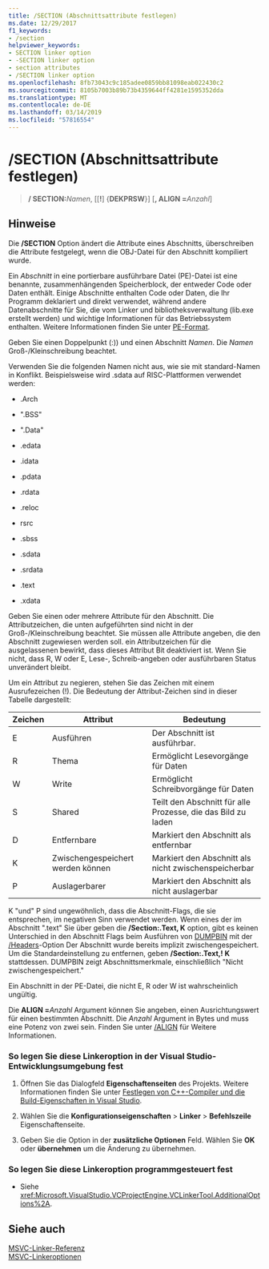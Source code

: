 ```yaml
---
title: /SECTION (Abschnittsattribute festlegen)
ms.date: 12/29/2017
f1_keywords:
- /section
helpviewer_keywords:
- SECTION linker option
- -SECTION linker option
- section attributes
- /SECTION linker option
ms.openlocfilehash: 8fb73043c9c185adee0859bb81098eab022430c2
ms.sourcegitcommit: 8105b7003b89b73b4359644ff4281e1595352dda
ms.translationtype: MT
ms.contentlocale: de-DE
ms.lasthandoff: 03/14/2019
ms.locfileid: "57816554"
---
```

# <a name="section-specify-section-attributes"></a>/SECTION (Abschnittsattribute festlegen)

> **/ SECTION:**_Namen_, [[**!**] {**DEKPRSW**}] [**, ALIGN =**_Anzahl_]

## <a name="remarks"></a>Hinweise

Die **/SECTION** Option ändert die Attribute eines Abschnitts, überschreiben die Attribute festgelegt, wenn die OBJ-Datei für den Abschnitt kompiliert wurde.

Ein *Abschnitt* in eine portierbare ausführbare Datei (PE)-Datei ist eine benannte, zusammenhängenden Speicherblock, der entweder Code oder Daten enthält. Einige Abschnitte enthalten Code oder Daten, die Ihr Programm deklariert und direkt verwendet, während andere Datenabschnitte für Sie, die vom Linker und bibliotheksverwaltung (lib.exe erstellt werden) und wichtige Informationen für das Betriebssystem enthalten. Weitere Informationen finden Sie unter [PE-Format](/windows/desktop/Debug/pe-format).

Geben Sie einen Doppelpunkt (:)) und einen Abschnitt *Namen*. Die *Namen* Groß-/Kleinschreibung beachtet.

Verwenden Sie die folgenden Namen nicht aus, wie sie mit standard-Namen in Konflikt. Beispielsweise wird .sdata auf RISC-Plattformen verwendet werden:

- .Arch

- ".BSS"

- ".Data"

- .edata

- .idata

- .pdata

- .rdata

- .reloc

- rsrc

- .sbss

- .sdata

- .srdata

- .text

- .xdata

Geben Sie einen oder mehrere Attribute für den Abschnitt. Die Attributzeichen, die unten aufgeführten sind nicht in der Groß-/Kleinschreibung beachtet. Sie müssen alle Attribute angeben, die den Abschnitt zugewiesen werden soll. ein Attributzeichen für die ausgelassenen bewirkt, dass dieses Attribut Bit deaktiviert ist. Wenn Sie nicht, dass R, W oder E, Lese-, Schreib-angeben oder ausführbaren Status unverändert bleibt.

Um ein Attribut zu negieren, stehen Sie das Zeichen mit einem Ausrufezeichen (!). Die Bedeutung der Attribut-Zeichen sind in dieser Tabelle dargestellt:

|Zeichen|Attribut|Bedeutung|
|---------------|---------------|-------------|
|E|Ausführen|Der Abschnitt ist ausführbar.|
|R|Thema|Ermöglicht Lesevorgänge für Daten|
|W|Write|Ermöglicht Schreibvorgänge für Daten|
|S|Shared|Teilt den Abschnitt für alle Prozesse, die das Bild zu laden|
|D|Entfernbare|Markiert den Abschnitt als entfernbar|
|K|Zwischengespeichert werden können|Markiert den Abschnitt als nicht zwischenspeicherbar|
|P|Auslagerbarer|Markiert den Abschnitt als nicht auslagerbar|

K "und" P sind ungewöhnlich, dass die Abschnitt-Flags, die sie entsprechen, im negativen Sinn verwendet werden. Wenn eines der im Abschnitt ".text" Sie über geben die **/Section:.Text, K** option, gibt es keinen Unterschied in den Abschnitt Flags beim Ausführen von [DUMPBIN](dumpbin-options.md) mit der  [ /Headers](headers.md)-Option Der Abschnitt wurde bereits implizit zwischengespeichert. Um die Standardeinstellung zu entfernen, geben   **/Section:.Text,! K** stattdessen. DUMPBIN zeigt Abschnittsmerkmale, einschließlich "Nicht zwischengespeichert."

Ein Abschnitt in der PE-Datei, die nicht E, R oder W ist wahrscheinlich ungültig.

Die **ALIGN =**_Anzahl_ Argument können Sie angeben, einen Ausrichtungswert für einen bestimmten Abschnitt. Die _Anzahl_ Argument in Bytes und muss eine Potenz von zwei sein. Finden Sie unter [/ALIGN](align-section-alignment.md) für Weitere Informationen.

### <a name="to-set-this-linker-option-in-the-visual-studio-development-environment"></a>So legen Sie diese Linkeroption in der Visual Studio-Entwicklungsumgebung fest

1. Öffnen Sie das Dialogfeld **Eigenschaftenseiten** des Projekts. Weitere Informationen finden Sie unter [Festlegen von C++-Compiler und die Build-Eigenschaften in Visual Studio](../working-with-project-properties.md).

1. Wählen Sie die **Konfigurationseigenschaften** > **Linker** > **Befehlszeile** Eigenschaftenseite.

1. Geben Sie die Option in der **zusätzliche Optionen** Feld. Wählen Sie **OK** oder **übernehmen** um die Änderung zu übernehmen.

### <a name="to-set-this-linker-option-programmatically"></a>So legen Sie diese Linkeroption programmgesteuert fest

- Siehe <xref:Microsoft.VisualStudio.VCProjectEngine.VCLinkerTool.AdditionalOptions%2A>.

## <a name="see-also"></a>Siehe auch

[MSVC-Linker-Referenz](linking.md)<br/>
[MSVC-Linkeroptionen](linker-options.md)
